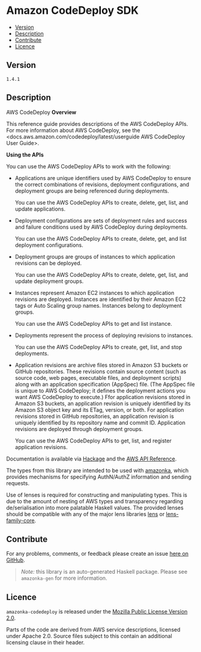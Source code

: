# Amazon CodeDeploy SDK

* [Version](#version)
* [Description](#description)
* [Contribute](#contribute)
* [Licence](#licence)


## Version

`1.4.1`


## Description

AWS CodeDeploy __Overview__

This reference guide provides descriptions of the AWS CodeDeploy APIs.
For more information about AWS CodeDeploy, see the
<docs.aws.amazon.com/codedeploy/latest/userguide AWS CodeDeploy User Guide>.

__Using the APIs__

You can use the AWS CodeDeploy APIs to work with the following:

-   Applications are unique identifiers used by AWS CodeDeploy to ensure
    the correct combinations of revisions, deployment configurations,
    and deployment groups are being referenced during deployments.

    You can use the AWS CodeDeploy APIs to create, delete, get, list,
    and update applications.

-   Deployment configurations are sets of deployment rules and success
    and failure conditions used by AWS CodeDeploy during deployments.

    You can use the AWS CodeDeploy APIs to create, delete, get, and list
    deployment configurations.

-   Deployment groups are groups of instances to which application
    revisions can be deployed.

    You can use the AWS CodeDeploy APIs to create, delete, get, list,
    and update deployment groups.

-   Instances represent Amazon EC2 instances to which application
    revisions are deployed. Instances are identified by their Amazon EC2
    tags or Auto Scaling group names. Instances belong to deployment
    groups.

    You can use the AWS CodeDeploy APIs to get and list instance.

-   Deployments represent the process of deploying revisions to
    instances.

    You can use the AWS CodeDeploy APIs to create, get, list, and stop
    deployments.

-   Application revisions are archive files stored in Amazon S3 buckets
    or GitHub repositories. These revisions contain source content (such
    as source code, web pages, executable files, and deployment scripts)
    along with an application specification (AppSpec) file. (The AppSpec
    file is unique to AWS CodeDeploy; it defines the deployment actions
    you want AWS CodeDeploy to execute.) Ffor application revisions
    stored in Amazon S3 buckets, an application revision is uniquely
    identified by its Amazon S3 object key and its ETag, version, or
    both. For application revisions stored in GitHub repositories, an
    application revision is uniquely identified by its repository name
    and commit ID. Application revisions are deployed through deployment
    groups.

    You can use the AWS CodeDeploy APIs to get, list, and register
    application revisions.

Documentation is available via [Hackage](http://hackage.haskell.org/package/amazonka-codedeploy)
and the [AWS API Reference](https://aws.amazon.com/documentation/).

The types from this library are intended to be used with [amazonka](http://hackage.haskell.org/package/amazonka),
which provides mechanisms for specifying AuthN/AuthZ information and sending requests.

Use of lenses is required for constructing and manipulating types.
This is due to the amount of nesting of AWS types and transparency regarding
de/serialisation into more palatable Haskell values.
The provided lenses should be compatible with any of the major lens libraries
[lens](http://hackage.haskell.org/package/lens) or [lens-family-core](http://hackage.haskell.org/package/lens-family-core).

## Contribute

For any problems, comments, or feedback please create an issue [here on GitHub](https://github.com/brendanhay/amazonka/issues).

> _Note:_ this library is an auto-generated Haskell package. Please see `amazonka-gen` for more information.


## Licence

`amazonka-codedeploy` is released under the [Mozilla Public License Version 2.0](http://www.mozilla.org/MPL/).

Parts of the code are derived from AWS service descriptions, licensed under Apache 2.0.
Source files subject to this contain an additional licensing clause in their header.

